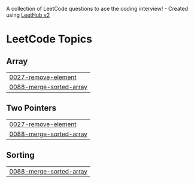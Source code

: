 A collection of LeetCode questions to ace the coding interview! - Created using [LeetHub v2](https://github.com/arunbhardwaj/LeetHub-2.0)
<!---LeetCode Topics Start-->
# LeetCode Topics
## Array
|  |
| ------- |
| [0027-remove-element](https://github.com/gowkoki/LeetCode/tree/master/0027-remove-element) |
| [0088-merge-sorted-array](https://github.com/gowkoki/LeetCode/tree/master/0088-merge-sorted-array) |
## Two Pointers
|  |
| ------- |
| [0027-remove-element](https://github.com/gowkoki/LeetCode/tree/master/0027-remove-element) |
| [0088-merge-sorted-array](https://github.com/gowkoki/LeetCode/tree/master/0088-merge-sorted-array) |
## Sorting
|  |
| ------- |
| [0088-merge-sorted-array](https://github.com/gowkoki/LeetCode/tree/master/0088-merge-sorted-array) |
<!---LeetCode Topics End-->